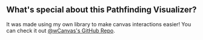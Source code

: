 
## What's special about this Pathfinding Visualizer?

It was made using my own library to make canvas interactions easier! You can check it out [@wCanvas's GitHub Repo](https://github.com/Marco4413/wCanvas).

